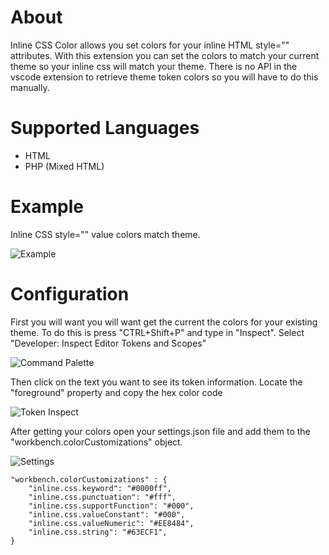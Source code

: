 # About

Inline CSS Color allows you set colors for your inline HTML style="" attributes. With this extension you can set the colors to match your current theme so your inline css will match your theme.
There is no API in the vscode extension to retrieve theme token colors so you will have to do this manually.

# Supported Languages

- HTML
- PHP (Mixed HTML)

# Example

Inline CSS style="" value colors match theme.

![Example](https://raw.githubusercontent.com/outofsync42/inline-css-color/master/img/example1.png)

# Configuration

First you will want you will want get the current the colors for your existing theme. To do this is press "CTRL+Shift+P" and type in "Inspect".
Select "Developer: Inspect Editor Tokens and Scopes"

![Command Palette](https://raw.githubusercontent.com/outofsync42/inline-css-color/master/img/command-palette-inspect.png)

Then click on the text you want to see its token information. Locate the "foreground" property and copy the hex color code

![Token Inspect](https://raw.githubusercontent.com/outofsync42/inline-css-color/master/img/token-color.png)

After getting your colors open your settings.json file and add them to the "workbench.colorCustomizations" object.

![Settings](https://raw.githubusercontent.com/outofsync42/inline-css-color/master/img/settings.png)

```
"workbench.colorCustomizations" : {
	"inline.css.keyword": "#0000ff",
	"inline.css.punctuation": "#fff",
	"inline.css.supportFunction": "#000",
	"inline.css.valueConstant": "#000",
	"inline.css.valueNumeric": "#EE8484",
	"inline.css.string": "#63ECF1",
}
```
